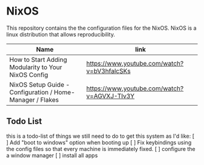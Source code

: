 # NixOS
This repository contains the the configuration files for the NixOS. NixOS is a linux distribution that allows reproducibility.

| Name | link|
|---|---|
| How to Start Adding Modularity to Your NixOS Config | https://www.youtube.com/watch?v=bV3hfalcSKs |
| NixOS Setup Guide - Configuration / Home-Manager / Flakes | https://www.youtube.com/watch?v=AGVXJ-TIv3Y |

## Todo List
this is a todo-list of things we still need to do to get this system as I'd like:
[ ] Add "boot to windows" option when booting up
[ ] Fix keybindings using the config files so that every machine is immediately fixed.
[ ] configure the a window manager
[ ] install all apps